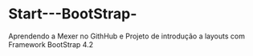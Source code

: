# Start---BootStrap-
Aprendendo a Mexer no GithHub e Projeto de introdução a layouts com Framework BootStrap 4.2
